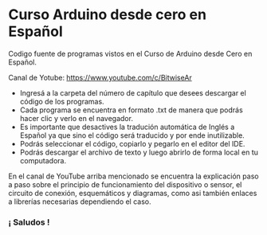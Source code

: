 # Curso Arduino desde cero en Español

Codigo fuente de programas vistos en el Curso de Arduino desde Cero en Español.

Canal de Yotube: https://www.youtube.com/c/BitwiseAr


- Ingresá a la carpeta del número de capítulo que desees descargar el código de los programas.
- Cada programa se encuentra en formato .txt de manera que podrás hacer clic y verlo en el navegador.
- Es importante que desactives la tradución automática de Inglés a Español ya que sino el código será traducido y por ende inutilizable.
- Podrás seleccionar el código, copiarlo y pegarlo en el editor del IDE.
- Podrás descargar el archivo de texto y luego abrirlo de forma local en tu computadora.

En el canal de YouTube arriba mencionado se encuentra la explicación paso a paso sobre el principio de funcionamiento del dispositivo o sensor, el circuito de conexión, esquemáticos y diagramas, como asi también enlaces a librerías necesarias dependiendo el caso.

### ¡ Saludos !
